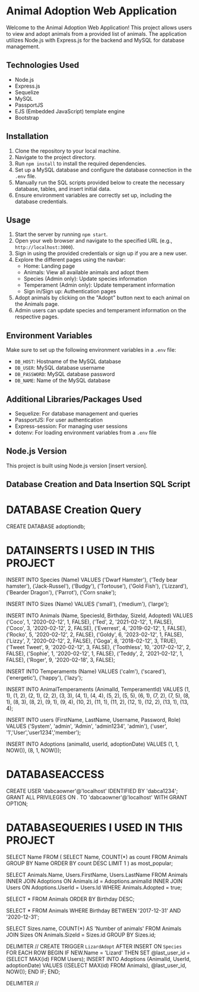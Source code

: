 # Animal Adoption Web Application

Welcome to the Animal Adoption Web Application! This project allows users to view and adopt animals from a provided list of animals. The application utilizes Node.js with Express.js for the backend and MySQL for database management.

## Technologies Used

- Node.js
- Express.js
- Sequelize
- MySQL
- PassportJS
- EJS (Embedded JavaScript) template engine
- Bootstrap

## Installation

1. Clone the repository to your local machine.
2. Navigate to the project directory.
3. Run `npm install` to install the required dependencies.
4. Set up a MySQL database and configure the database connection in the `.env` file.
5. Manually run the SQL scripts provided below to create the necessary database, tables, and insert initial data.
6. Ensure environment variables are correctly set up, including the database credentials.

## Usage

1. Start the server by running `npm start`.
2. Open your web browser and navigate to the specified URL (e.g., `http://localhost:3000`).
3. Sign in using the provided credentials or sign up if you are a new user.
4. Explore the different pages using the navbar:
   - Home: Landing page
   - Animals: View all available animals and adopt them
   - Species (Admin only): Update species information
   - Temperament (Admin only): Update temperament information
   - Sign in/Sign up: Authentication pages
5. Adopt animals by clicking on the "Adopt" button next to each animal on the Animals page.
6. Admin users can update species and temperament information on the respective pages.

## Environment Variables

Make sure to set up the following environment variables in a `.env` file:

- `DB_HOST`: Hostname of the MySQL database
- `DB_USER`: MySQL database username
- `DB_PASSWORD`: MySQL database password
- `DB_NAME`: Name of the MySQL database

## Additional Libraries/Packages Used

- Sequelize: For database management and queries
- PassportJS: For user authentication
- Express-session: For managing user sessions
- dotenv: For loading environment variables from a `.env` file

## Node.js Version

This project is built using Node.js version [insert version].

## Database Creation and Data Insertion SQL Script

# DATABASE Creation Query
CREATE DATABASE adoptiondb;

# DATAINSERTS I USED IN THIS PROJECT
INSERT INTO Species (Name)
VALUES
('Dwarf Hamster'),
('Tedy bear hamster'),
('Jack-Russel'),
('Budgy'),
('Tortouse'),
('Gold Fish'),
('Lizzard'),
('Bearder Dragon'),
('Parrot'),
('Corn snake');

INSERT INTO Sizes (Name)
VALUES
('small'),
('medium'),
('large');

INSERT INTO Animals (Name, SpeciesId, Birthday, SizeId, Adopted)
VALUES
('Coco', 1, '2020-02-12', 1, FALSE),
('Ted', 2, '2021-02-12', 1, FALSE),
('Coco', 3, '2020-02-12', 2, FALSE),
('Everrest', 4, '2019-02-12', 1, FALSE),
('Rocko', 5, '2020-02-12', 2, FALSE),
('Goldy', 6, '2023-02-12', 1, FALSE),
('Lizzy', 7, '2020-02-12', 2, FALSE),
('Goga', 8, '2018-02-12', 3, TRUE),
('Tweet Tweet', 9, '2020-02-12', 3, FALSE),
('Toothless', 10, '2017-02-12', 2, FALSE),
('Sophie', 1, '2020-02-12', 1, FALSE),
('Teddy', 2, '2021-02-12', 1, FALSE),
('Roger', 9, '2020-02-18', 3, FALSE);

INSERT INTO Temperaments (Name)
VALUES
('calm'), ('scared'), ('energetic'), ('happy'), ('lazy');

INSERT INTO AnimalTemperaments (AnimalId, TemperamentId)
VALUES
(1, 1), (1, 2), (2, 1), (2, 2),
(3, 3), (4, 1), (4, 4), (5, 2),
(5, 5), (6, 1), (7, 2), (7, 5),
(8, 1), (8, 3), (8, 2), (9, 1),
(9, 4), (10, 2), (11, 1), (11, 2),
(12, 1), (12, 2), (13, 1), (13, 4);

INSERT INTO users (FirstName, LastName, Username, Password, Role)
 VALUES ('System', 'admin', 'Admin', 'admin1234', 'admin'),
 ('user', '1','User','user1234','member');

 INSERT INTO Adoptions (animalId, userId, adoptionDate)
VALUES 
(1, 1, NOW()),
(8, 1, NOW());


# DATABASEACCESS 
CREATE USER 'dabcaowner'@'localhost' IDENTIFIED BY 'dabca1234';
GRANT ALL PRIVILEGES ON *.* TO 'dabcaowner'@'localhost' WITH GRANT OPTION;

# DATABASEQUERIES I USED IN THIS PROJECT
SELECT Name FROM (
  SELECT Name, COUNT(*) as count
  FROM Animals
  GROUP BY Name
  ORDER BY count DESC
  LIMIT 1
) as most_popular;

SELECT Animals.Name, Users.FirstName, Users.LastName
FROM Animals
INNER JOIN Adoptions ON Animals.id = Adoptions.animalId
INNER JOIN Users ON Adoptions.UserId = Users.Id
WHERE Animals.Adopted = true;

SELECT * FROM Animals
ORDER BY Birthday DESC;

SELECT * FROM Animals WHERE Birthday BETWEEN '2017-12-31' AND '2020-12-31';

SELECT Sizes.name, COUNT(*) AS 'Number of animals'
FROM Animals
JOIN Sizes ON Animals.SizeId = Sizes.id
GROUP BY Sizes.id;

DELIMITER //
CREATE TRIGGER `LizardAdopt` 
AFTER INSERT ON `Species` 
FOR EACH ROW 
BEGIN 
  IF NEW.Name = 'Lizard' THEN 
    SET @last_user_id = (SELECT MAX(id) FROM Users); 
    INSERT INTO Adoptions (AnimalId, UserId, adoptionDate) 
    VALUES ((SELECT MAX(id) FROM Animals), @last_user_id, NOW()); 
  END IF; 
END;


DELIMITER //